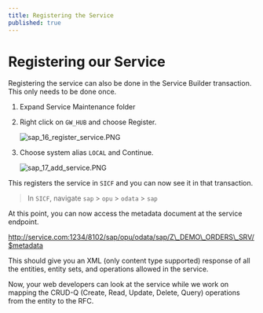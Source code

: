 ```yaml
---
title: Registering the Service
published: true
---
```


# Registering our Service

Registering the service can also be done in the Service Builder transaction. This only needs to be done once.

1. Expand Service Maintenance folder
1. Right click on `GW_HUB` and choose Register.

    ![sap_16_register_service.PNG]({{site.baseurl}}/img/sap_16_register_service.PNG)

1. Choose system alias `LOCAL` and Continue.

    ![sap_17_add_service.PNG]({{site.baseurl}}/img/sap_17_add_service.PNG)

This registers the service in `SICF` and you can now see it in that transaction.

> In `SICF`, navigate `sap` > `opu` > `odata` > `sap`

At this point, you can now access the metadata document at the service endpoint.

http://service.com:1234/8102/sap/opu/odata/sap/Z\_DEMO\_ORDERS\_SRV/$metadata

This should give you an XML (only content type supported) response of all the entities, entity sets, and operations allowed in the service.

Now, your web developers can look at the service while we work on mapping the CRUD-Q (Create, Read, Update, Delete, Query) operations from the entity to the RFC.
